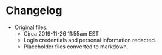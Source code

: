 # Changelog

* Original files.
	* Circa 2019-11-26 11:55am EST
	* Login credentials and personal information redacted.
	* Placeholder files converted to markdown.